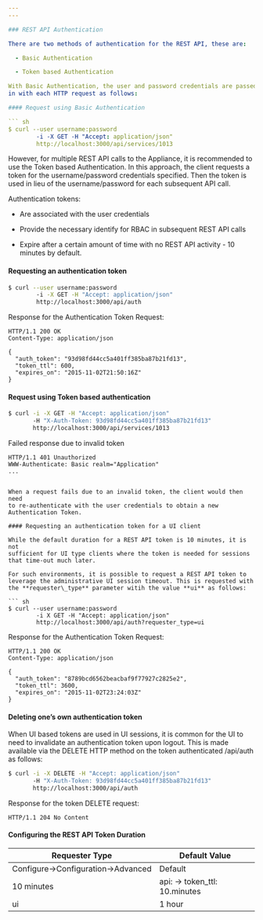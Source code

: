 ```yaml
---
---

### REST API Authentication

There are two methods of authentication for the REST API, these are:

  - Basic Authentication

  - Token based Authentication

With Basic Authentication, the user and password credentials are passed
in with each HTTP request as follows:

#### Request using Basic Authentication

``` sh
$ curl --user username:password
        -i -X GET -H "Accept: application/json"
        http://localhost:3000/api/services/1013
```

However, for multiple REST API calls to the Appliance, it is recommended
to use the Token based Authentication. In this approach, the client
requests a token for the username/password credentials specified. Then
the token is used in lieu of the username/password for each subsequent
API call.

Authentication tokens:

  - Are associated with the user credentials

  - Provide the necessary identify for RBAC in subsequent REST API calls

  - Expire after a certain amount of time with no REST API activity - 10
    minutes by default.

#### Requesting an authentication token

``` sh
$ curl --user username:password
        -i -X GET -H "Accept: application/json"
        http://localhost:3000/api/auth
```

Response for the Authentication Token Request:

``` data
HTTP/1.1 200 OK
Content-Type: application/json

{
  "auth_token": "93d98fd44cc5a401ff385ba87b21fd13",
  "token_ttl": 600,
  "expires_on": "2015-11-02T21:50:16Z"
}
```

#### Request using Token based authentication

``` sh
$ curl -i -X GET -H "Accept: application/json"
       -H "X-Auth-Token: 93d98fd44cc5a401ff385ba87b21fd13"
       http://localhost:3000/api/services/1013
```

Failed response due to invalid token

``` data
HTTP/1.1 401 Unauthorized
WWW-Authenticate: Basic realm="Application"
...
```

```

When a request fails due to an invalid token, the client would then need
to re-authenticate with the user credentials to obtain a new
Authentication Token.

#### Requesting an authentication token for a UI client

While the default duration for a REST API token is 10 minutes, it is not
sufficient for UI type clients where the token is needed for sessions
that time-out much later.

For such environments, it is possible to request a REST API token to
leverage the administrative UI session timeout. This is requested with
the **requester\_type** parameter witih the value **ui** as follows:

``` sh
$ curl --user username:password
        -i X GET -H "Accept: application/json"
        http://localhost:3000/api/auth?requester_type=ui
```

Response for the Authentication Token Request:

``` data
HTTP/1.1 200 OK
Content-Type: application/json

{
  "auth_token": "8789bcd6562beacbaf9f77927c2825e2",
  "token_ttl": 3600,
  "expires_on": "2015-11-02T23:24:03Z"
}
```

#### Deleting one’s own authentication token

When UI based tokens are used in UI sessions, it is common for the UI to
need to invalidate an authentication token upon logout. This is made
available via the DELETE HTTP method on the token authenticated
/api/auth as follows:

``` sh
$ curl -i -X DELETE -H "Accept: application/json"
       -H "X-Auth-Token: 93d98fd44cc5a401ff385ba87b21fd13"
       http://localhost:3000/api/auth
```

Response for the token DELETE request:

``` data
HTTP/1.1 204 No Content
```

#### Configuring the REST API Token Duration

| Requester Type                   | Default Value                 |
| -------------------------------- | ----------------------------- |
| Configure→Configuration→Advanced | Default                       |
| 10 minutes                       | api: → token\_ttl: 10.minutes |
| ui                               | 1 hour                        |
